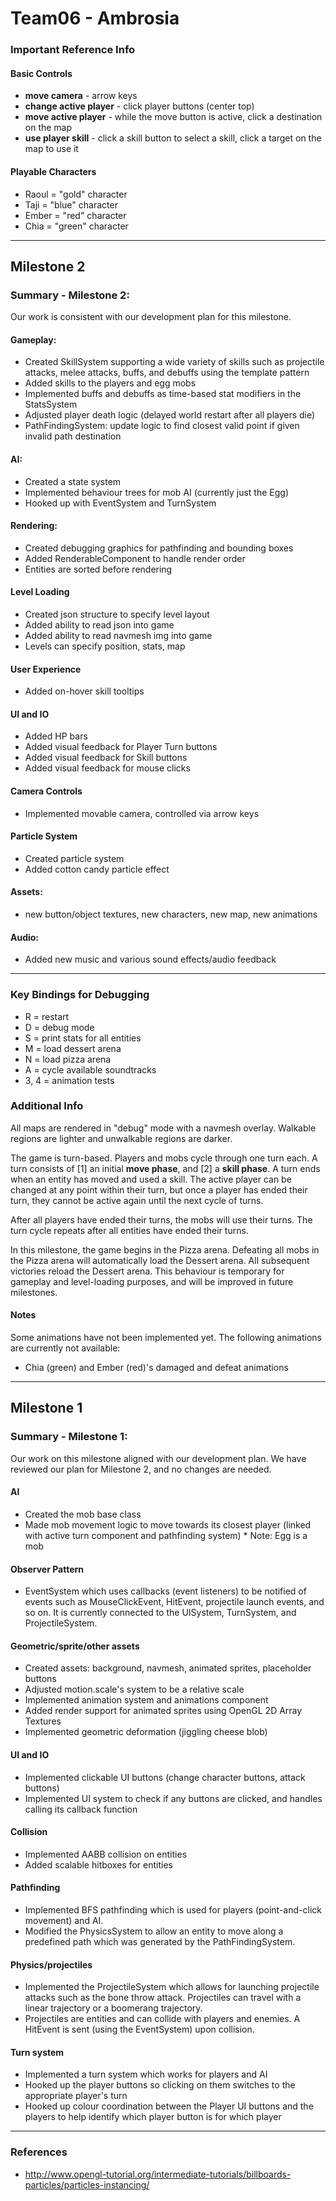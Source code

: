 # Team06 - Ambrosia

### Important Reference Info
#### Basic Controls
- **move camera** - arrow keys
- **change active player** - click player buttons (center top)
- **move active player** - while the move button is active, click a destination on the map
- **use player skill**  - click a skill button to select a skill, click a target on the map to use it
#### Playable Characters
- Raoul = "gold" character
- Taji = "blue" character
- Ember = "red" character
- Chia = "green" character

---

## Milestone 2
### Summary - Milestone 2:

Our work is consistent with our development plan for this milestone.

#### Gameplay:
- Created SkillSystem supporting a wide variety of skills such as projectile attacks, melee attacks, buffs, and debuffs using the template pattern
- Added skills to the players and egg mobs
- Implemented buffs and debuffs as time-based stat modifiers in the StatsSystem
- Adjusted player death logic (delayed world restart after all players die)
- PathFindingSystem: update logic to find closest valid point if given invalid path destination

#### AI:
- Created a state system
- Implemented behaviour trees for mob AI (currently just the Egg)
- Hooked up with EventSystem and TurnSystem

#### Rendering:
- Created debugging graphics for pathfinding and bounding boxes
- Added RenderableComponent to handle render order
- Entities are sorted before rendering

#### Level Loading 
- Created json structure to specify level layout
- Added ability to read json into game
- Added ability to read navmesh img into game
- Levels can specify position, stats, map

#### User Experience
- Added on-hover skill tooltips

#### UI and IO
- Added HP bars
- Added visual feedback for Player Turn buttons
- Added visual feedback for Skill buttons
- Added visual feedback for mouse clicks

#### Camera Controls
- Implemented movable camera, controlled via arrow keys

#### Particle System
- Created particle system
- Added cotton candy particle effect

#### Assets:
- new button/object textures, new characters, new map, new animations

#### Audio:
- Added new music and various sound effects/audio feedback

---

### Key Bindings for Debugging
- R = restart
- D = debug mode
- S = print stats for all entities
- M = load dessert arena
- N = load pizza arena
- A = cycle available soundtracks
- 3, 4 = animation tests


### Additional Info
All maps are rendered in "debug" mode with a navmesh overlay. Walkable regions are lighter and unwalkable regions are darker.

The game is turn-based. Players and mobs cycle through one turn each. A turn consists of [1] an initial **move phase**, and [2] a **skill phase**. A turn ends when an entity has moved and used a skill. The active player can be changed at any point within their turn, but once a player has ended their turn, they cannot be active again until the next cycle of turns.

After all players have ended their turns, the mobs will use their turns. The turn cycle repeats after all entities have ended their turns.

In this milestone, the game begins in the Pizza arena. Defeating all mobs in the Pizza arena will automatically load the Dessert arena. All subsequent victories reload the Dessert arena. This behaviour is temporary for gameplay and level-loading purposes, and will be improved in future milestones.


#### Notes
Some animations have not been implemented yet. The following animations are currently not available:
- Chia (green) and Ember (red)'s damaged and defeat animations

---

## Milestone 1
### Summary - Milestone 1:

Our work on this milestone aligned with our development plan. We have reviewed our plan for Milestone 2, and no changes are needed.

#### AI
- Created the mob base class
- Made mob movement logic to move towards its closest player (linked with active turn component and pathfinding system)
\* Note: Egg is a mob

#### Observer Pattern
- EventSystem which uses callbacks (event listeners) to be notified of events such as MouseClickEvent, HitEvent, projectile launch events, and so on. It is currently connected to the UISystem, TurnSystem, and ProjectileSystem.

#### Geometric/sprite/other assets
- Created assets: background, navmesh, animated sprites, placeholder buttons
- Adjusted motion.scale's system to be a relative scale
- Implemented animation system and animations component
- Added render support for animated sprites using OpenGL 2D Array Textures
- Implemented geometric deformation (jiggling cheese blob)

#### UI and IO
- Implemented clickable UI buttons (change character buttons, attack buttons)
- Implemented UI system to check if any buttons are clicked, and handles calling its callback function

#### Collision
- Implemented AABB collision on entities
- Added scalable hitboxes for entities

#### Pathfinding
- Implemented BFS pathfinding which is used for players (point-and-click movement) and AI.
- Modified the PhysicsSystem to allow an entity to move along a predefined path which was generated by the PathFindingSystem.

#### Physics/projectiles
- Implemented the ProjectileSystem which allows for launching projectile attacks such as the bone throw attack. Projectiles can travel with a linear trajectory or a boomerang trajectory.
- Projectiles are entities and can collide with players and enemies. A HitEvent is sent (using the EventSystem) upon collision.

#### Turn system
- Implemented a turn system which works for players and AI
- Hooked up the player buttons so clicking on them switches to the appropriate player's turn
- Hooked up colour coordination between the Player UI buttons and the players to help identify which player button is for which player

---

### References
* http://www.opengl-tutorial.org/intermediate-tutorials/billboards-particles/particles-instancing/
